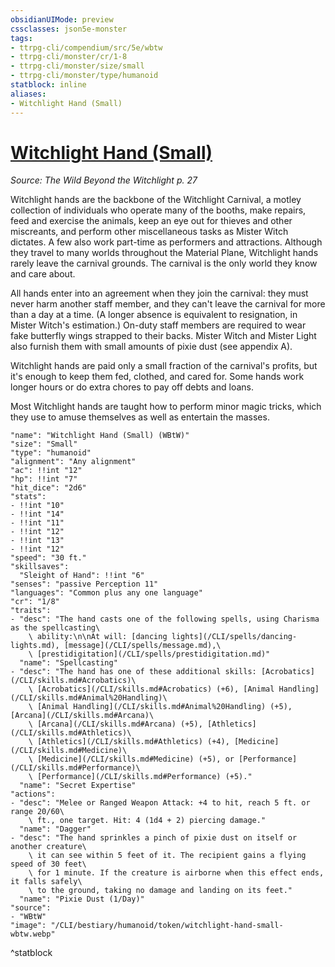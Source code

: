 ```yaml
---
obsidianUIMode: preview
cssclasses: json5e-monster
tags:
- ttrpg-cli/compendium/src/5e/wbtw
- ttrpg-cli/monster/cr/1-8
- ttrpg-cli/monster/size/small
- ttrpg-cli/monster/type/humanoid
statblock: inline
aliases:
- Witchlight Hand (Small)
---
```

# [Witchlight Hand (Small)](CLI/bestiary/humanoid/witchlight-hand-small-wbtw.md)
*Source: The Wild Beyond the Witchlight p. 27*  

Witchlight hands are the backbone of the Witchlight Carnival, a motley collection of individuals who operate many of the booths, make repairs, feed and exercise the animals, keep an eye out for thieves and other miscreants, and perform other miscellaneous tasks as Mister Witch dictates. A few also work part-time as performers and attractions. Although they travel to many worlds throughout the Material Plane, Witchlight hands rarely leave the carnival grounds. The carnival is the only world they know and care about.

All hands enter into an agreement when they join the carnival: they must never harm another staff member, and they can't leave the carnival for more than a day at a time. (A longer absence is equivalent to resignation, in Mister Witch's estimation.) On-duty staff members are required to wear fake butterfly wings strapped to their backs. Mister Witch and Mister Light also furnish them with small amounts of pixie dust (see appendix A).

Witchlight hands are paid only a small fraction of the carnival's profits, but it's enough to keep them fed, clothed, and cared for. Some hands work longer hours or do extra chores to pay off debts and loans.

Most Witchlight hands are taught how to perform minor magic tricks, which they use to amuse themselves as well as entertain the masses.

```statblock
"name": "Witchlight Hand (Small) (WBtW)"
"size": "Small"
"type": "humanoid"
"alignment": "Any alignment"
"ac": !!int "12"
"hp": !!int "7"
"hit_dice": "2d6"
"stats":
- !!int "10"
- !!int "14"
- !!int "11"
- !!int "12"
- !!int "13"
- !!int "12"
"speed": "30 ft."
"skillsaves":
  "Sleight of Hand": !!int "6"
"senses": "passive Perception 11"
"languages": "Common plus any one language"
"cr": "1/8"
"traits":
- "desc": "The hand casts one of the following spells, using Charisma as the spellcasting\
    \ ability:\n\nAt will: [dancing lights](/CLI/spells/dancing-lights.md), [message](/CLI/spells/message.md),\
    \ [prestidigitation](/CLI/spells/prestidigitation.md)"
  "name": "Spellcasting"
- "desc": "The hand has one of these additional skills: [Acrobatics](/CLI/skills.md#Acrobatics)\
    \ [Acrobatics](/CLI/skills.md#Acrobatics) (+6), [Animal Handling](/CLI/skills.md#Animal%20Handling)\
    \ [Animal Handling](/CLI/skills.md#Animal%20Handling) (+5), [Arcana](/CLI/skills.md#Arcana)\
    \ [Arcana](/CLI/skills.md#Arcana) (+5), [Athletics](/CLI/skills.md#Athletics)\
    \ [Athletics](/CLI/skills.md#Athletics) (+4), [Medicine](/CLI/skills.md#Medicine)\
    \ [Medicine](/CLI/skills.md#Medicine) (+5), or [Performance](/CLI/skills.md#Performance)\
    \ [Performance](/CLI/skills.md#Performance) (+5)."
  "name": "Secret Expertise"
"actions":
- "desc": "Melee or Ranged Weapon Attack: +4 to hit, reach 5 ft. or range 20/60\
    \ ft., one target. Hit: 4 (1d4 + 2) piercing damage."
  "name": "Dagger"
- "desc": "The hand sprinkles a pinch of pixie dust on itself or another creature\
    \ it can see within 5 feet of it. The recipient gains a flying speed of 30 feet\
    \ for 1 minute. If the creature is airborne when this effect ends, it falls safely\
    \ to the ground, taking no damage and landing on its feet."
  "name": "Pixie Dust (1/Day)"
"source":
- "WBtW"
"image": "/CLI/bestiary/humanoid/token/witchlight-hand-small-wbtw.webp"
```
^statblock